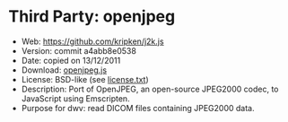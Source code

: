 Third Party: openjpeg
=====================

* Web: https://github.com/kripken/j2k.js
* Version: commit a4abb8e0538
* Date: copied on 13/12/2011
* Download: [openjpeg.js](https://raw.github.com/kripken/j2k.js/master/openjpeg.js)
* License: BSD-like (see [license.txt](ivmartel/))
* Description: Port of OpenJPEG, an open-source JPEG2000 codec, 
to JavaScript using Emscripten.
* Purpose for dwv: read DICOM files containing JPEG2000 data.
 